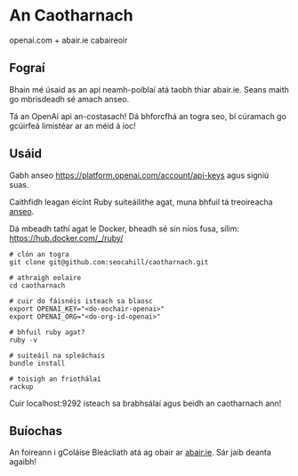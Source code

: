 # An Caotharnach

openai.com + abair.ie cabaireoir

## Fograí

Bhain mé úsaid as an api neamh-poiblaí atá taobh thiar abair.ie. Seans maith go mbrisdeadh sé amach anseo.

Tá an OpenAi api an-costasach! Dá bhforcfhá an togra seo, bí cúramach go gcúirfeá limistéar ar an méid á íoc!

## Usáid

Gabh anseo https://platform.openai.com/account/api-keys agus signiú suas.

Caithfidh leagan éicínt Ruby suiteáilithe agat, muna bhfuil tá treoireacha [anseo](https://www.ruby-lang.org/en/documentation/installation/).

Dá mbeadh tathí agat le Docker, bheadh sé sin níos fusa, sílim: https://hub.docker.com/_/ruby/


```shell
# clón an togra
git clone git@github.com:seocahill/caotharnach.git

# athraigh eolaire
cd caotharnach

# cuir do fáisnéis isteach sa blaosc
export OPENAI_KEY="<do-eochair-openai>"
export OPENAI_ORG="<do-org-id-openai>"

# bhfuil ruby agat?
ruby -v

# suiteáil na spleáchais
bundle install

# toisigh an friothálaí
rackup
```

Cuir localhost:9292 isteach sa brabhsálaí agus beidh an caotharnach ann!

## Buíochas

An foireann i gColáise Bleácliath atá ag obair ar [abair.ie](https://abair.ie). Sár jaib deanta agaibh!